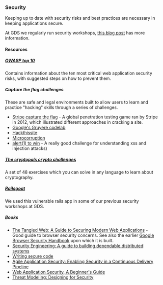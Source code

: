 ### Security

Keeping up to date with security risks and best practices are necessary in keeping applications secure.

At GDS we regularly run security workshops, [this blog post](https://gdstechnology.blog.gov.uk/2016/08/09/our-web-security-workshop-for-gds-developers/) has more information.

#### Resources

##### [OWASP top 10](https://www.owasp.org/index.php/Category:OWASP_Top_Ten_Project)

Contains information about the ten most critical web application security risks, with suggested steps on how to prevent them.

##### Capture the flag challenges
These are safe and legal environments built to allow users to learn and practice "hacking" skills through a series of challenges.

- [Stripe capture the flag](https://github.com/stripe-ctf/stripe-ctf-2.0/) - A global penetration testing game ran by Stripe in 2012, which illustrated different approaches in cracking a site.
- [Google's Gruyere codelab](http://google-gruyere.appspot.com/)
- [Hackthissite](https://www.hackthissite.org/)
- [Microcorruption](https://microcorruption.com/about)
- [alert(1) to win](https://alf.nu/alert1) - A really good challenge for understanding xss and injection attacks)

##### [The cryptopals crypto challenges](http://cryptopals.com/)

A set of 48 exercises which you can solve in any language to learn about cryptography.

##### [Railsgoat](https://github.com/OWASP/railsgoat)

We used this vulnerable rails app in some of our previous security workshops at GDS.



##### Books

- [The Tangled Web: A Guide to Securing Modern Web Applications](http://lcamtuf.coredump.cx/tangled/) - Good guide to browser security concerns. See also the earlier [Google Browser Security Handbook](https://code.google.com/archive/p/browsersec/) upon which it is built.
- [Security Engineering: A guide to building dependable distributed systems](http://www.cl.cam.ac.uk/~rja14/book.html)
- [Writing secure code](https://www.safaribooksonline.com/library/view/writing-secure-code/0735617228/)
- [Agile Application Security: Enabling Security in a Continuous Delivery Pipeline](https://gds-library.cloudapps.digital/books/549)
- [Web Application Security, A Beginner's Guide](https://gds-library.cloudapps.digital/books/380)
- [Threat Modeling: Designing for Security](https://gds-library.cloudapps.digital/books/155)

